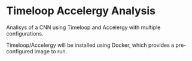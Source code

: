 # Timeloop Accelergy Analysis
Analisys of a CNN using Timeloop and Accelergy with multiple configurations.

Timeloop/Accelergy will be installed using Docker, which provides a pre-configured image to run.
